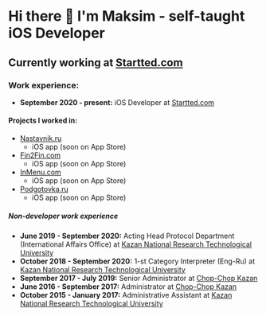 # Hi there 👋 I'm Maksim - self-taught iOS Developer

## Currently working at [Startted.com](https://www.startted.com "startted.com")

### Work experience:

* **September 2020 - present:** iOS Developer at [Startted.com](https://www.startted.com "startted.com")

#### Projects I worked in:
* [Nastavnik.ru](https://nastavnik.ru "Nastavnik.ru")
  * iOS app (soon on App Store)
* [Fin2Fin.com](https://fin2fin.com "Fin2Fin")
  * iOS app (soon on App Store)
* [InMenu.com](https://inmenu.com "InMenu")
  * iOS app (soon on App Store)
* [Podgotovka.ru](https://www.podgotovka.ru "Podgotovka")
  * iOS app (soon on App Store)


##### Non-developer work experience

* **June 2019 - September 2020:** Acting Head Protocol Department (International Affairs Office) at [Kazan National Research Technological University](http://www.kstu.ru "KNRTU")
* **October 2018 - September 2020:** 1-st Category Interpreter (Eng-Ru) at [Kazan National Research Technological University](http://www.kstu.ru "KNRTU")
* **September 2017 - July 2019:** Senior Administrator at [Chop-Chop Kazan](https://chopchop.me/city/kzn/ "Chop-Chop")
* **June 2016 - September 2017:** Administrator at [Chop-Chop Kazan](https://chopchop.me/city/kzn/ "Chop-Chop")
* **October 2015 - January 2017:** Administrative Assistant at [Kazan National Research Technological University](http://www.kstu.ru "KNRTU")
